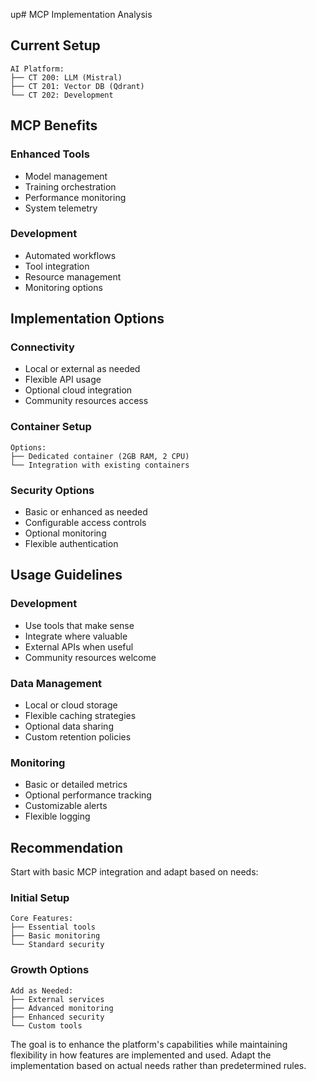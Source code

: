 up# MCP Implementation Analysis

## Current Setup
```
AI Platform:
├── CT 200: LLM (Mistral)
├── CT 201: Vector DB (Qdrant)
└── CT 202: Development
```

## MCP Benefits

### Enhanced Tools
- Model management
- Training orchestration
- Performance monitoring
- System telemetry

### Development
- Automated workflows
- Tool integration
- Resource management
- Monitoring options

## Implementation Options

### Connectivity
- Local or external as needed
- Flexible API usage
- Optional cloud integration
- Community resources access

### Container Setup
```
Options:
├── Dedicated container (2GB RAM, 2 CPU)
└── Integration with existing containers
```

### Security Options
- Basic or enhanced as needed
- Configurable access controls
- Optional monitoring
- Flexible authentication

## Usage Guidelines

### Development
- Use tools that make sense
- Integrate where valuable
- External APIs when useful
- Community resources welcome

### Data Management
- Local or cloud storage
- Flexible caching strategies
- Optional data sharing
- Custom retention policies

### Monitoring
- Basic or detailed metrics
- Optional performance tracking
- Customizable alerts
- Flexible logging

## Recommendation

Start with basic MCP integration and adapt based on needs:

### Initial Setup
```
Core Features:
├── Essential tools
├── Basic monitoring
└── Standard security
```

### Growth Options
```
Add as Needed:
├── External services
├── Advanced monitoring
├── Enhanced security
└── Custom tools
```

The goal is to enhance the platform's capabilities while maintaining flexibility in how features are implemented and used. Adapt the implementation based on actual needs rather than predetermined rules.
